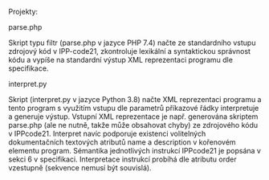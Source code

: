 Projekty:

parse.php

Skript typu filtr (parse.php v jazyce PHP 7.4) načte ze standardního vstupu zdrojový kód v IPP-code21, zkontroluje lexikální a syntaktickou správnost kódu a vypíše na standardní výstup XML reprezentaci programu dle specifikace.


interpret.py

Skript (interpret.py v jazyce Python 3.8) načte XML reprezentaci programu a tento program s využitím vstupu dle parametrů příkazové řádky interpretuje a generuje výstup. Vstupní XML reprezentace je např. generována skriptem parse.php (ale ne nutně, takže může obsahovat chyby) ze zdrojového kódu v IPPcode21. Interpret navíc podporuje existenci volitelných dokumentačních textových atributů name a description v kořenovém elementu program. Sémantika jednotlivých instrukcí IPPcode21 je popsána v sekci 6 v specifikaci. Interpretace instrukcí probíhá dle atributu order vzestupně (sekvence nemusí být souvislá).